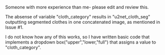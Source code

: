 Someone with more experience than me- please edit and review this.

The absense of variable "cloth_category" results in "u2net_cloth_seg" outputting segmented clothes in one concatenated image, as mentioned in Issue #1.

I do not know how any of this works, so I have written basic code that implements a dropdown box("upper","lower,"full") that assigns a value to "cloth_category". 